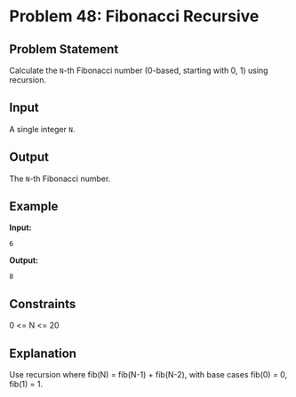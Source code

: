 # Problem 48: Fibonacci Recursive

## Problem Statement
Calculate the `N`-th Fibonacci number (0-based, starting with 0, 1) using recursion.

## Input
A single integer `N`.

## Output
The `N`-th Fibonacci number.

## Example
**Input:**
```
6
```

**Output:**
```
8
```

## Constraints
0 <= N <= 20

## Explanation
Use recursion where fib(N) = fib(N-1) + fib(N-2), with base cases fib(0) = 0, fib(1) = 1.
